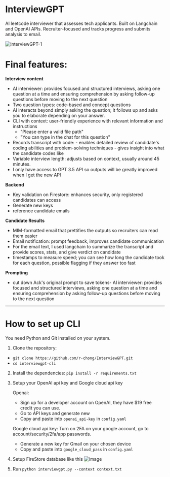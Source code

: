 # InterviewGPT

AI leetcode interviewer that assesses tech applicants. Built on Langchain and OpenAI APIs. Recruiter-focused and tracks progress and submits analysis to email.

![lnterviewGPT-1](https://github.com/r-chong/InterviewGPT/assets/75395781/74be3683-c9c6-404e-b9e1-a40c20d014df)

# Final features:

**Interview content**

-   AI interviewer: provides focused and structured interviews, asking one question at a time and ensuring comprehension by asking follow-up questions before moving to the next question
-   Two question types: code-based and concept questions
-   AI interacts beyond simply asking the question; it follows up and asks you to elaborate depending on your answer.
-   CLI with context: user-friendly experience with relevant information and instructions
    -   "Please enter a valid file path"
    -   "You can type in the chat for this question"
-   Records transcript with code: - enables detailed review of candidate's coding abilities and problem-solving techniques - gives insight into what the candidate codes like
-   Variable interview length: adjusts based on context, usually around 45 minutes.
-   I only have access to GPT 3.5 API so outputs will be greatly improved when I get the new API

**Backend**

-   Key validation on Firestore: enhances security, only registered candidates can access
-   Generate new keys
-   reference candidate emails

**Candidate Results**

-   MIM-formatted email that prettifies the outputs so recruiters can read them easier
-   Email notification: prompt feedback, improves candidate communication
-   For the email text, I used langchain to summarize the transcript and provide scores, stats, and give verdict on candidate
-   timestamps to measure speed; you can see how long the candidate took for each question, possible flagging if they answer too fast

**Prompting**

-   cut down Ack's original prompt to save tokens- AI interviewer: provides focused and structured interviews, asking one question at a time and ensuring comprehension by asking follow-up questions before moving to the next question

---

# How to set up CLI

You need Python and Git installed on your system.

1. Clone the repository:

- `git clone https://github.com/r-chong/InterviewGPT.git`
- `cd interviewgpt-cli`

2. Install the dependencies:
`pip install -r requirements.txt`

3. Setup your OpenAI api key and Google cloud api key

    Openai: 
    - Sign up for a developer account on OpenAI, they have $19 free credit you can use.
    - Go to API keys and generate new
    - Copy and paste into `openai_api-key` in `config.yaml`
    
    Google cloud api key: Turn on 2FA on your google account, go to account/security/2fa/app passwords. 
    - Generate a new key for Gmail on your chosen device
    - Copy and paste into `google_cloud_pass` in `config.yaml`

4. Setup FireStore database like this
![image](https://github.com/r-chong/InterviewGPT/assets/75395781/0e43f49f-1c71-419a-a71e-25e9a0fe34a6)

5. Run `python interviewgpt.py --context context.txt`
